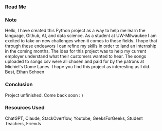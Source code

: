 ### Read Me ###

### Note ###
Hello,
I have created this Python project as a way to help me learn the 
language, Github, AI, and data science. As a student at UW-Milwaukee
I am excited to take on new challenges when it comes to these fields. 
I hope that through these endeavors I can refine my skills in order
to land an internship in the coming months. The idea for this project 
was to help my current employer understand 
what their customers wanted to hear. The songs uploaded to songs.csv 
were all chosen and paid for by the patrons at Michiel's Dome Lanes.
I hope you find this project as interesting as I did.
Best, 
Ethan Schoen

### Conclusion ###
Project unfinished.
Come back soon : )

### Resources Used ###
ChatGPT, Claude, StackOverflow, Youtube, GeeksForGeeks, 
Student Teachers, Friends

